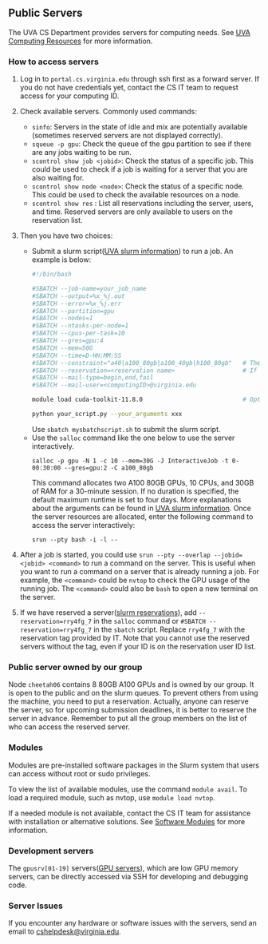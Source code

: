 ## Public Servers

The UVA CS Department provides servers for computing needs. See [UVA Computing Resources](https://www.cs.virginia.edu/wiki/doku.php?id=compute_resources) for more information. 

### How to access servers

1. Log in to `portal.cs.virginia.edu` through ssh first as a forward server. If you do not have credentials yet, contact the CS IT team to request access for your computing ID.

2. Check available servers. Commonly used commands:
    - `sinfo`: Servers in the state of idle and mix are potentially available (sometimes reserved servers are not displayed correctly).
    - `squeue -p gpu`: Check the queue of the gpu partition to see if there are any jobs waiting to be run.
    - `scontrol show job <jobid>`: Check the status of a specific job. This could be used to check if a job is waiting for a server that you are also waiting for. 
    - `scontrol show node <node>`: Check the status of a specific node. This could be used to check the available resources on a node. 
    - `scontrol show res` : List all reservations including the server, users, and time. Reserved servers are only available to users on the reservation list.
3. Then you have two choices:

    - Submit a slurm script([UVA slurm information](https://www.cs.virginia.edu/wiki/doku.php?id=compute_slurm)) to run a job. An example is below:
        ```bash
        #!/bin/bash

        #SBATCH --job-name=your_job_name
        #SBATCH --output=%x_%j.out
        #SBATCH --error=%x_%j.err
        #SBATCH --partition=gpu
        #SBATCH --nodes=1
        #SBATCH --ntasks-per-node=1
        #SBATCH --cpus-per-task=10
        #SBATCH --gres=gpu:4
        #SBATCH --mem=50G
        #SBATCH --time=D-HH:MM:SS
        #SBATCH --constraint="a40|a100_80gb|a100_40gb|h100_80gb"   # The requested gpu type could be either a40, a100_80gb, a100_40gb or h100_80gb
        #SBATCH --reservation=<reservation name>                   # If you have a reservation on the targeted node
        #SBATCH --mail-type=begin,end,fail
        #SBATCH --mail-user=<computingID>@virginia.edu

        module load cuda-toolkit-11.8.0                            # Optional, according to your project

        python your_script.py --your_arguments xxx
        ```
        Use `sbatch mysbatchscript.sh` to submit the slurm script.
    - Use the `salloc` command like the one below to use the server interactively. 
        ```
        salloc -p gpu -N 1 -c 10 --mem=30G -J InteractiveJob -t 0-00:30:00 --gres=gpu:2 -C a100_80gb
        ```
        This command allocates two A100 80GB GPUs, 10 CPUs, and 30GB of RAM for a 30-minute session. If no duration is specified, the default maximum runtime is set to four days. More explanations about the arguments can be found in [UVA slurm information](https://www.cs.virginia.edu/wiki/doku.php?id=compute_slurm).
        Once the server resources are allocated, enter the following command to access the server interactively:
        ```
        srun --pty bash -i -l --
        ```
4. After a job is started, you could use `srun --pty --overlap --jobid=<jobid> <command>` to run a command on the server. This is useful when you want to run a command on a server that is already running a job. For example, the `<command>` could be `nvtop` to check the GPU usage of the running job. The `<command>` could also be `bash` to open a new terminal on the server. 
5. If we have reserved a server([slurm reservations](https://www.cs.virginia.edu/wiki/doku.php?id=compute_slurm#reservations)), add `--reservation=rry4fg_7` in the `salloc` command or `#SBATCH --reservation=rry4fg_7` in the `sbatch` script. Replace `rry4fg_7` with the reservation tag provided by IT. 
Note that you cannot use the reserved servers without the tag, even if your ID is on the reservation user ID list.

### Public server owned by our group

Node `cheetah06` contains 8 80GB A100 GPUs and is owned by our group. It is open to the public and on the slurm queues. To prevent others from using the machine, you need to put a reservation. Actually, anyone can reserve the server, so for upcoming submission deadlines, it is better to reserve the server in advance. Remember to put all the group members on the list of who can access the reserved server.

### Modules
Modules are pre-installed software packages in the Slurm system that users can access without root or sudo privileges. 

To view the list of available modules, use the command `module avail`. To load a required module, such as nvtop, use `module load nvtop`. 

If a needed module is not available, contact the CS IT team for assistance with installation or alternative solutions. See [Software Modules](https://www.cs.virginia.edu/wiki/doku.php?id=linux_environment_modules) for more information. 

### Development servers
The `gpusrv[01-19]` servers([GPU servers](https://www.cs.virginia.edu/wiki/doku.php?id=compute_resources#gpu_servers)), which are low GPU memory servers, can be directly accessed via SSH for developing and debugging code. 


### Server Issues
If you encounter any hardware or software issues with the servers, send an email to cshelpdesk@virginia.edu. 

